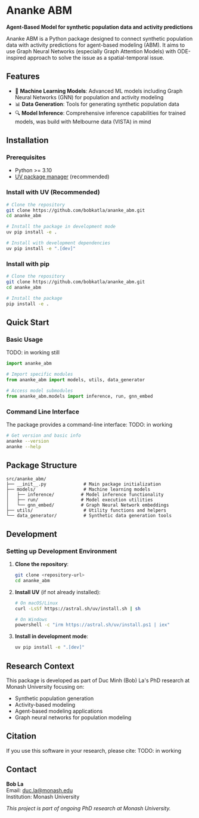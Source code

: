 # Ananke ABM

**Agent-Based Model for synthetic population data and activity predictions**

Ananke ABM is a Python package designed to connect synthetic population data with activity predictions for agent-based modeling (ABM). It aims to use Graph Neural Networks (especially Graph Attention Models) with ODE-inspired approach to solve the issue as a spatial-temporal issue.

## Features

- 🤖 **Machine Learning Models**: Advanced ML models including Graph Neural Networks (GNN) for population and activity modeling
- 📊 **Data Generation**: Tools for generating synthetic population data
- 🔍 **Model Inference**: Comprehensive inference capabilities for trained models, was build with Melbourne data (VISTA) in mind

## Installation

### Prerequisites

- Python >= 3.10
- [UV package manager](https://github.com/astral-sh/uv) (recommended)

### Install with UV (Recommended)

```bash
# Clone the repository
git clone https://github.com/bobkatla/ananke_abm.git
cd ananke_abm

# Install the package in development mode
uv pip install -e .

# Install with development dependencies
uv pip install -e ".[dev]"
```

### Install with pip

```bash
# Clone the repository
git clone https://github.com/bobkatla/ananke_abm.git
cd ananke_abm

# Install the package
pip install -e .
```

## Quick Start

### Basic Usage
TODO: in working still

```python
import ananke_abm

# Import specific modules
from ananke_abm import models, utils, data_generator

# Access model submodules
from ananke_abm.models import inference, run, gnn_embed

```

### Command Line Interface

The package provides a command-line interface:
TODO: in working

```bash
# Get version and basic info
ananke --version
ananke --help
```

## Package Structure

```
src/ananke_abm/
├── __init__.py              # Main package initialization
├── models/                  # Machine learning models
│   ├── inference/          # Model inference functionality
│   ├── run/                # Model execution utilities  
│   └── gnn_embed/          # Graph Neural Network embeddings
├── utils/                   # Utility functions and helpers
└── data_generator/          # Synthetic data generation tools
```

## Development

### Setting up Development Environment

1. **Clone the repository**:
   ```bash
   git clone <repository-url>
   cd ananke_abm
   ```

2. **Install UV** (if not already installed):
   ```bash
   # On macOS/Linux
   curl -LsSf https://astral.sh/uv/install.sh | sh
   
   # On Windows
   powershell -c "irm https://astral.sh/uv/install.ps1 | iex"
   ```

3. **Install in development mode**:
   ```bash
   uv pip install -e ".[dev]"
   ```
   
## Research Context

This package is developed as part of Duc Minh (Bob) La's PhD research at Monash University focusing on:
- Synthetic population generation
- Activity-based modeling
- Agent-based modeling applications
- Graph neural networks for population modeling


## Citation

If you use this software in your research, please cite:
TODO: in working

## Contact

**Bob La**  
Email: duc.la@monash.edu  
Institution: Monash University

*This project is part of ongoing PhD research at Monash University.*
